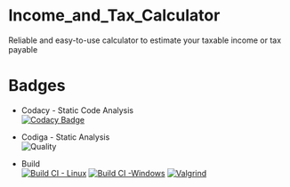 # Income_and_Tax_Calculator
Reliable and easy-to-use calculator to estimate your taxable income or tax payable

# Badges
* Codacy - Static Code Analysis     
[![Codacy Badge](https://app.codacy.com/project/badge/Grade/b57ab38bab1b45b4a5576680f0a0b803)](https://www.codacy.com/gh/ITSMEUNICK-21/M1_Income_and_Tax_Calculator/dashboard?utm_source=github.com&amp;utm_medium=referral&amp;utm_content=ITSMEUNICK-21/M1_Income_and_Tax_Calculator&amp;utm_campaign=Badge_Grade)

* Codiga - Static Analysis    
![Quality](https://api.codiga.io/project/32105/score/svg)

* Build   
[![Build CI - Linux](https://github.com/ITSMEUNICK-21/M1_Income_and_Tax_Calculator/actions/workflows/c-cpp.yml/badge.svg?branch=main)](https://github.com/ITSMEUNICK-21/M1_Income_and_Tax_Calculator/actions/workflows/c-cpp.yml)
[![Build CI -Windows](https://github.com/ITSMEUNICK-21/M1_Income_and_Tax_Calculator/actions/workflows/windows.yml/badge.svg?branch=main)](https://github.com/ITSMEUNICK-21/M1_Income_and_Tax_Calculator/actions/workflows/windows.yml)
[![Valgrind](https://github.com/ITSMEUNICK-21/M1_Income_and_Tax_Calculator/actions/workflows/valgrind.yml/badge.svg?branch=main)](https://github.com/ITSMEUNICK-21/M1_Income_and_Tax_Calculator/actions/workflows/valgrind.yml)
